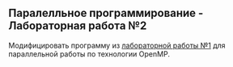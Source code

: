 ## Паралелльное программирование - Лабораторная работа №2

Модифицировать программу из [лабораторной работы №1](https://github.com/eeeeagle/PP_1) для параллельной работы по технологии OpenMP.
